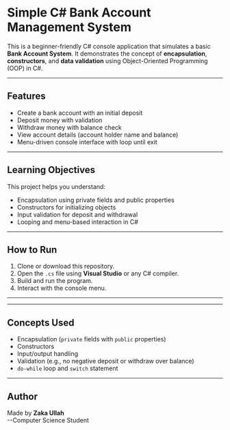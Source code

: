 # Simple C# Bank Account Management System

This is a beginner-friendly C# console application that simulates a basic **Bank Account System**. It demonstrates the concept of **encapsulation**, **constructors**, and **data validation** using Object-Oriented Programming (OOP) in C#.

---

## Features

- Create a bank account with an initial deposit
- Deposit money with validation
- Withdraw money with balance check
- View account details (account holder name and balance)
- Menu-driven console interface with loop until exit

---

## Learning Objectives

This project helps you understand:
- Encapsulation using private fields and public properties
- Constructors for initializing objects
- Input validation for deposit and withdrawal
- Looping and menu-based interaction in C#

---

## How to Run

1. Clone or download this repository.
2. Open the `.cs` file using **Visual Studio** or any C# compiler.
3. Build and run the program.
4. Interact with the console menu.

---

---

## Concepts Used

- Encapsulation (`private` fields with `public` properties)
- Constructors
- Input/output handling
- Validation (e.g., no negative deposit or withdraw over balance)
- `do-while` loop and `switch` statement

---

## Author

Made by **Zaka Ullah** <br>
--Computer Science Student

